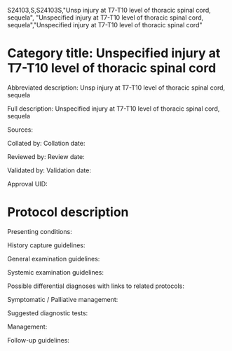 S24103,S,S24103S,"Unsp injury at T7-T10 level of thoracic spinal cord, sequela", "Unspecified injury at T7-T10 level of thoracic spinal cord, sequela","Unspecified injury at T7-T10 level of thoracic spinal cord"
# Category title: Unspecified injury at T7-T10 level of thoracic spinal cord

Abbreviated description: Unsp injury at T7-T10 level of thoracic spinal cord, sequela

Full description: Unspecified injury at T7-T10 level of thoracic spinal cord, sequela

Sources:

Collated by:
Collation date:

Reviewed by:
Review date:

Validated by:
Validation date:

Approval UID:

# Protocol description

Presenting conditions:

History capture guidelines:

General examination guidelines:

Systemic examination guidelines:

Possible differential diagnoses with links to related protocols:

Symptomatic / Palliative management:

Suggested diagnostic tests:

Management:

Follow-up guidelines:
